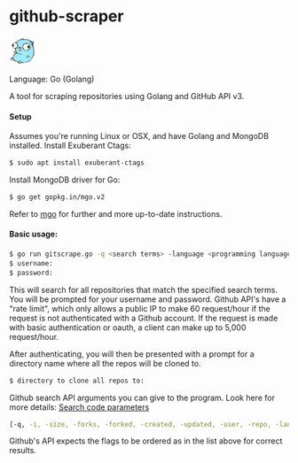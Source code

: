 # github-scraper

![Go gopher](./images/gopherbelly50.jpg)

Language: Go (Golang) 

A tool for scraping repositories using Golang and GitHub API v3.

#### Setup
Assumes you're running Linux or OSX, and have Golang and MongoDB installed.
Install Exuberant Ctags:
```sh
$ sudo apt install exuberant-ctags
```
Install MongoDB driver for Go:
```sh
$ go get gopkg.in/mgo.v2
```
Refer to [mgo](https://github.com/go-mgo/mgo) for further and more up-to-date instructions.

#### Basic usage:
```sh
$ go run gitscrape.go -q <search terms> -language <programming language>
$ username:
$ password:
```
This will search for all repositories that match the specified search terms. You will be prompted for your username and password. Github API's have a "rate limit", which only allows a public IP to make 60 request/hour if the request is not authenticated with a Github account. If the request is made with basic authentication or oauth, a client can make up to 5,000 request/hour.

After authenticating, you will then be presented with a prompt for a directory name where all the repos will be cloned to.
```sh
$ directory to clone all repos to:
```
Github search API arguments you can give to the program.
Look here for more details: [Search code parameters](https://developer.github.com/v3/search/)
```sh
[-q, -i, -size, -forks, -forked, -created, -updated, -user, -repo, -lang, -stars -sort -order]
```
Github's API expects the flags to be ordered as in the list above for correct results.
